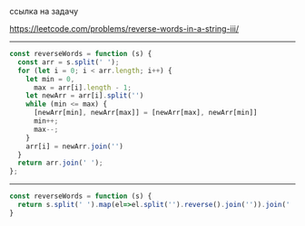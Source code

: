 ссылка на задачу 

https://leetcode.com/problems/reverse-words-in-a-string-iii/


---
```js
const reverseWords = function (s) {
  const arr = s.split(' ');
  for (let i = 0; i < arr.length; i++) {
    let min = 0,
      max = arr[i].length - 1;
    let newArr = arr[i].split('')
    while (min <= max) {
      [newArr[min], newArr[max]] = [newArr[max], newArr[min]]
      min++;
      max--;
    }
    arr[i] = newArr.join('')
  }
  return arr.join(' ');
};
```
---
```js
const reverseWords = function (s) {
  return s.split(' ').map(el=>el.split('').reverse().join('')).join(' ')
}
```

